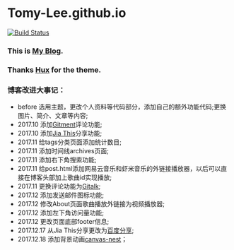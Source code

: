 # Tomy-Lee.github.io
[![Build Status](https://travis-ci.org/Tomy-Lee/Tomy-Lee.github.io.svg?branch=master)](https://travis-ci.org/Tomy-Lee/Tomy-Lee.github.io)

### This is [My Blog](http://tomylijia.com).
### Thanks [Hux](https://github.com/Huxpro) for the theme.

### 博客改进大事记：
- before 选用主题，更改个人资料等代码部分，添加自己的额外功能代码;更换图片、简介、文章等内容;
- 2017.10 添加[Gitment](https://github.com/imsun/gitment)评论功能;
- 2017.10 添加[Jia This](http://www.jiathis.com/)分享功能;
- 2017.11 给tags分类页面添加统计数目;
- 2017.11 添加时间线archives页面;
- 2017.11 添加右下角搜索功能;
- 2017.11 给post.html添加网易云音乐和虾米音乐的外链接播放器，以后可以直接在博客头部加上歌曲id实现播放;
- 2017.11 更换评论功能为[Gitalk](https://github.com/gitalk/gitalk);
- 2017.12 添加发送邮件图标功能;
- 2017.12 修改About页面歌曲播放外链接为视频播放器;
- 2017.12 添加左下角访问量功能;
- 2017.12 更改页面底部footer信息;
- 2017.12.17 从Jia This分享更改为[百度分享](http://share.baidu.com/);
- 2017.12.18 添加背景动画[canvas-nest](https://github.com/hustcc/canvas-nest.js)；
